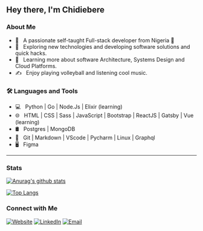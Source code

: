 ## Hey there, I'm Chidiebere

### About Me

- 🚀 &nbsp; A passionate self-taught Full-stack developer from Nigeria 🚀
- 🤔 &nbsp; Exploring new technologies and developing software solutions and quick hacks.
- 🌱 &nbsp; Learning more about software Architecture, Systems Design and Cloud Platforms.
- ✍️ &nbsp; Enjoy playing volleyball and listening cool music.

### 🛠 Languages and Tools

- 💻 &nbsp; Python | Go | Node.Js | Elixir (learning)
- 🌐 &nbsp; HTML | CSS | Sass | JavaScript | Bootstrap | ReactJS | Gatsby | Vue (learning)
- 🛢 &nbsp; Postgres | MongoDB
- 🔧 &nbsp; Git | Markdown | VScode | Pycharm | Linux | Graphql
- 🖥 &nbsp; Figma

---

### Stats

[![Anurag's github stats](https://github-readme-stats.vercel.app/api?username=Japhethca&theme=darcula&count_private=true&show_icons=true&hide=issues,contribs)](https://github.com/anuraghazra/github-readme-stats)

[![Top Langs](https://github-readme-stats.vercel.app/api/top-langs/?username=japhethca&layout=compact&theme=darcula)](https://github.com/anuraghazra/github-readme-stats)

### Connect with Me

<p>
<a href="https://www.chidex.dev/"><img alt="Website" src="https://img.shields.io/badge/Website-www.chidex.dev-blue?style=rounded-square&logo=google-chrome"></a>
<a href="https://www.linkedin.com/in/chidiebere-anyigor-02515a119/"><img alt="LinkedIn" src="https://img.shields.io/badge/LinkedIn-Chidiebere%20Anyigor-blue?style=rounded-square&logo=linkedin"></a>
<a href="mailto:chidiebere.anyigor@gmail.com"><img alt="Email" src="https://img.shields.io/badge/Email-chidiebere.anyigor@gmail.com-blue?style=rounded-square&logo=gmail"></a>
</p>
